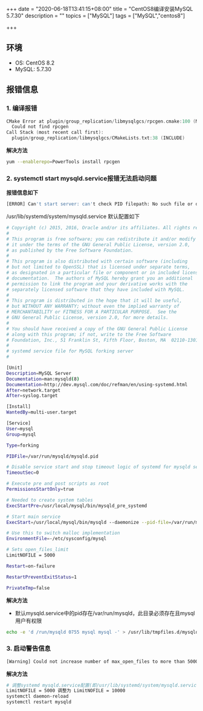 +++
date = "2020-06-18T13:41:15+08:00"
title = "CentOS8编译安装MySQL 5.7.30"
description = ""
topics = ["MySQL"]
tags = ["MySQL","centos8"]

+++

## 环境

- OS: CentOS 8.2
- MySQL: 5.7.30

## 报错信息

### 1. 编译报错
```c
CMake Error at plugin/group_replication/libmysqlgcs/rpcgen.cmake:100 (MESSAGE):
  Could not find rpcgen
Call Stack (most recent call first):
  plugin/group_replication/libmysqlgcs/CMakeLists.txt:38 (INCLUDE)
```

**解决方法**

```sh
yum --enablerepo=PowerTools install rpcgen
```

### 2. systemctl start mysqld.service报错无法启动问题

**报错信息如下**

```sh
[ERROR] Can't start server: can't check PID filepath: No such file or directory
```

/usr/lib/systemd/system/mysqld.service 默认配置如下

```sh
# Copyright (c) 2015, 2016, Oracle and/or its affiliates. All rights reserved.
#
# This program is free software; you can redistribute it and/or modify
# it under the terms of the GNU General Public License, version 2.0,
# as published by the Free Software Foundation.
#
# This program is also distributed with certain software (including
# but not limited to OpenSSL) that is licensed under separate terms,
# as designated in a particular file or component or in included license
# documentation.  The authors of MySQL hereby grant you an additional
# permission to link the program and your derivative works with the
# separately licensed software that they have included with MySQL.
#
# This program is distributed in the hope that it will be useful,
# but WITHOUT ANY WARRANTY; without even the implied warranty of
# MERCHANTABILITY or FITNESS FOR A PARTICULAR PURPOSE.  See the
# GNU General Public License, version 2.0, for more details.
#
# You should have received a copy of the GNU General Public License
# along with this program; if not, write to the Free Software
# Foundation, Inc., 51 Franklin St, Fifth Floor, Boston, MA  02110-1301 USA
#
# systemd service file for MySQL forking server
#

[Unit]
Description=MySQL Server
Documentation=man:mysqld(8)
Documentation=http://dev.mysql.com/doc/refman/en/using-systemd.html
After=network.target
After=syslog.target

[Install]
WantedBy=multi-user.target

[Service]
User=mysql
Group=mysql

Type=forking

PIDFile=/var/run/mysqld/mysqld.pid

# Disable service start and stop timeout logic of systemd for mysqld service.
TimeoutSec=0

# Execute pre and post scripts as root
PermissionsStartOnly=true

# Needed to create system tables
ExecStartPre=/usr/local/mysql/bin/mysqld_pre_systemd

# Start main service
ExecStart=/usr/local/mysql/bin/mysqld --daemonize --pid-file=/var/run/mysqld/mysqld.pid $MYSQLD_OPTS

# Use this to switch malloc implementation
EnvironmentFile=-/etc/sysconfig/mysql

# Sets open_files_limit
LimitNOFILE = 5000

Restart=on-failure

RestartPreventExitStatus=1

PrivateTmp=false
```

**解决方法**

- 默认mysqld.service中的pid存在/var/run/mysqld，此目录必须存在且mysql用户有权限

```sh
echo -e 'd /run/mysqld 0755 mysql mysql -' > /usr/lib/tmpfiles.d/mysqld
```

### 3. 启动警告信息

```sh
[Warning] Could not increase number of max_open_files to more than 5000 (request: 10000)
```

**解决方法**

```sh
# 调整systemd mysqld.service配置(即/usr/lib/systemd/system/mysqld.service)
LimitNOFILE = 5000 调整为 LimitNOFILE = 10000
systemctl daemon-reload
systemctl restart mysqld
```


